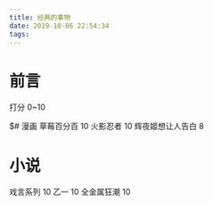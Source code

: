 ```yaml
---
title: 经典的事物
date: 2019-10-06 22:54:34
tags:
---
```


# 前言
打分 0~10

$# 漫画
草莓百分百 10
火影忍者 10
辉夜姬想让人告白 8

# 小说
戏言系列 10
乙一 10
全金属狂潮 10
